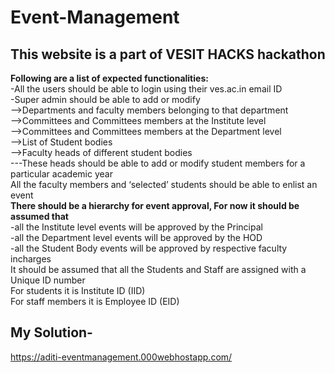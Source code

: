 # Event-Management
## This website is a part of VESIT HACKS hackathon</br>
<b>Following are a list of expected functionalities:</b>
 <br>-All the users should be able to login using their ves.ac.in email ID
 <br>-Super admin should be able to add or modify
 <br>-->Departments and faculty members belonging to that department
<br>-->Committees and Committees members at the Institute level
	<br>-->Committees and Committees members at the Department level
	<br>-->List of Student bodies
	<br>-->Faculty heads of different student bodies
      <br>---These heads should be able to add or modify student members for a particular academic year
<br>All the faculty members and ‘selected’ students should be able to enlist an event
<br><b>There should be a hierarchy for event approval, For now it should be assumed that</b>
<br>-all the Institute level events will be approved by the Principal
	<br>-all the Department level events will be approved by the HOD
	<br>-all the Student Body events will be approved by respective faculty incharges
  <br>It should be assumed that all the Students and Staff are assigned with a Unique ID number
<br>For students it is Institute ID (IID)
<br>For staff members it is Employee ID (EID)

## My Solution-
https://aditi-eventmanagement.000webhostapp.com/
